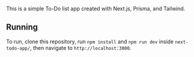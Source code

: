 This is a simple To-Do list app created with Next.js, Prisma, and Tailwind.

## Running
To run, clone this repository, run `npm install` and `npm run dev` inside `next-todo-app/`, then navigate to `http://localhost:3000`.
